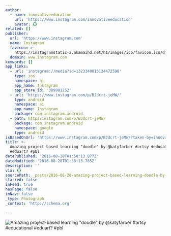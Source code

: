 ```yaml
---
author:
  - name: innovativeeducation
    url: 'https://www.instagram.com/innovativeeducation'
    avatar: {}
related: []
publisher:
  url: 'https://www.instagram.com'
  name: Instagram
  favicon: >-
    https://instagramstatic-a.akamaihd.net/h1/images/ico/favicon.ico/dfa85bb1fd63.ico
  domain: www.instagram.com
keywords: []
app_links:
  - url: 'instagram://media?id=1323340015124472598'
    type: ios
    namespace: ai
    app_name: Instagram
    app_store_id: '389801252'
  - url: 'https://www.instagram.com/p/BJdcrt-jeMW/'
    type: android
    namespace: ai
    app_name: Instagram
    package: com.instagram.android
  - path: https/instagram.com/p/BJdcrt-jeMW/
    package: com.instagram.android
    namespace: google
    type: android
isBasedOnUrl: 'https://www.instagram.com/p/BJdcrt-jeMW/?taken-by=innovativeeducation'
title: >-
  Amazing project-based learning "doodle" by @katyfarber #artsy #educational
  #eduart? #pbl
datePublished: '2016-08-28T01:58:13.877Z'
dateModified: '2016-08-28T01:58:13.785Z'
description: ''
via: {}
sourcePath: _posts/2016-08-28-amazing-project-based-learning-doodle-by-katyfarber-arts.md
starred: false
inFeed: true
hasPage: false
inNav: false
_type: Photograph
_context: 'http://schema.org'

---
```

![Amazing project-based learning "doodle" by @katyfarber #artsy #educational #eduart? #pbl](https://scontent.cdninstagram.com/t51.2885-15/sh0.08/e35/p640x640/14052716_197442567337951_770084613_n.jpg?ig_cache_key=MTMyMzM0MDAxNTEyNDQ3MjU5OA%3D%3D.2)